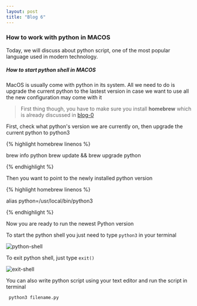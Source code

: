 ```yaml
---
layout: post
title: "Blog 6"
---
```


### How to work with python in MACOS

Today, we will discuss about python script, one of the most popular language used in modern technology. 

##### How to start python shell in MACOS

MacOS is usually come with python in its system. All we need to do is upgrade the current python to the lastest version in case we want to use all the new configuration may come with it

> First thing though, you have to make sure you install **homebrew** which is already discussed in [blog-0](https://quynhtran-qt.github.io/emerald//blog-0)


First, check what python's version we are currently on, then upgrade the current python to python3

{% highlight homebrew linenos %}

brew info python
brew update && brew upgrade python

{% endhighlight %}

Then you want to point to the newly installed python version

{% highlight homebrew linenos %}

alias python=/usr/local/bin/python3

{% endhighlight %}

Now you are ready to run the newest Python version

To start the python shell you just need to type `python3` in your terminal

![python-shell](/emerald/img/python-shell.png "python-shell")

To exit python shell, just type `exit()`

![exit-shell](/emerald/img/python-shell.png "exit python shell")

You can also write python script using your text editor and run the script in terminal

` python3 filename.py`









